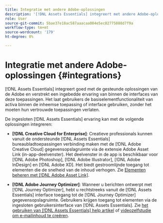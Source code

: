 ```yaml
---
title: Integratie met andere Adobe-oplossingen
description: '[!DNL Assets Essentials] integreert met andere Adobe-oplossingen en biedt een ingesloten ervaring vanuit de native toepassing.'
role: User
source-git-commit: 5bae37e18ac587aaacaa004e5ec02775888d7f9a
workflow-type: tm+mt
source-wordcount: '179'
ht-degree: 0%

---
```



# Integratie met andere Adobe-oplossingen {#integrations}

[!DNL Assets Essentials] integreert goed met de gesteunde oplossingen van de Adobe en verstrekt een ingebedde ervaring van binnen de interfaces van deze toepassingen. Het laat gebruikers de basiselementfunctionaliteit van activa binnen de inheemse toepassing of interface gebruiken, zonder het moeten hun vertrouwde toepassingen verlaten.

De ingesloten [!DNL Assets Essentials] ervaring kan met de volgende oplossingen integreren:

* **[!DNL Creative Cloud for Enterprise]**: Creatieve professionals kunnen vanuit de ondersteunde  [!DNL Assets Essentials] bureaubladtoepassingen verbinding maken met de  [!DNL Adobe Creative Cloud] gegevensopslagruimte via de extensie [ ](https://www.adobe.com/creativecloud/business/enterprise/adobe-asset-link.html) Adobe Asset Link (in-app-deelvenster). Het deelvenster in de app is beschikbaar voor [!DNL Adobe Photoshop], [!DNL Adobe Illustrator], [!DNL Adobe InDesign] en [!DNL Adobe XD]. Het biedt gestroomlijnde toegang tot elementen die de snelheid van de inhoud verhogen. Zie [Elementen beheren met [!DNL Adobe Asset Link]](https://helpx.adobe.com/enterprise/admin-guide.html/enterprise/using/manage-assets-using-adobe-asset-link.ug.html).

* **[!DNL Adobe Journey Optimizer]**: Wanneer u berichten ontwerpt met  [!DNL Journey Optimizer], hebt u rechtstreeks vanuit de  [!DNL Assets Essentials] interface toegang tot de  [!DNL Journey Optimizer] gegevensopslagruimte. Gebruikers krijgen toegang tot elementen via de ingesloten gebruikersinterface van [!DNL Assets Essentials]. Zie [het gebruiken van [!DNL Assets Essentials] help artikel](https://experienceleague.adobe.com/docs/journey-optimizer/using/create-messages/assets-essentials.html) of [videozelfstudie om e-mailinhoud te creëren](https://experienceleague.adobe.com/docs/journey-optimizer-learn/tutorials/create-messages/create-email-content-with-the-message-editor.html).

<!-- TBD: Hiding this link till GA. Do not even include the beta mention as discussed with Greg. Beta is done with customers selected by the Accounts team. It is not an open Beta program. At GA, document this.

* **[[!DNL Adobe Workfront]](https://www.workfront.com/)**: This integration will be made available in the future.

* **[[!DNL Adobe Studio]]**: This integration will be made available in the future.
-->
